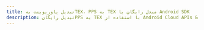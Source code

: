 ---title: تبدیل پاورپوینت بهTEX، PPS به TEX مبدل رایگان یا Android SDKdescription: تبدیل رایگانPPS به TEX با استفاده از Android Cloud APIs & SDK. همچنین اسناد Microsoft PowerPoint را در Cloud ایجاد، ویرایش و رندر کنید.---
